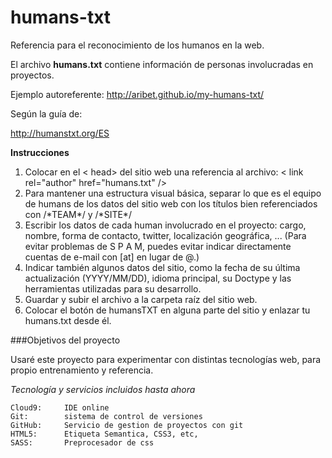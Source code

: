 humans-txt
==========

Referencia para el reconocimiento de los humanos en la web.

El archivo __humans.txt__ contiene información de personas involucradas en proyectos.

Ejemplo autoreferente:
http://aribet.github.io/my-humans-txt/

Según la guía de:

http://humanstxt.org/ES

__Instrucciones__

1. Colocar en el < head> del sitio web una referencia al archivo: < link rel="author" href="humans.txt" />
1. Para mantener una estructura visual básica, separar lo que es el equipo de humans de los datos del sitio web con los títulos bien referenciados con /\*TEAM\*/ y /\*SITE\*/
1. Escribir los datos de cada human involucrado en el proyecto: cargo, nombre, forma de contacto, twitter, localización geográfica, ... (Para evitar problemas de S P A M, puedes evitar indicar directamente cuentas de e-mail con [at] en lugar de @.)
1. Indicar también algunos datos del sitio, como la fecha de su última actualización (YYYY/MM/DD), idioma principal, su Doctype y las herramientas utilizadas para su desarrollo.
1. Guardar y subir el archivo a la carpeta raíz del sitio web.
1. Colocar el botón de humansTXT en alguna parte del sitio y enlazar tu humans.txt desde él.


###Objetivos del proyecto

Usaré este proyecto para experimentar con distintas tecnologías web, para propio entrenamiento y referencia.

_Tecnología y servicios incluidos hasta ahora_

    Cloud9:     IDE online
    Git:        sistema de control de versiones
    GitHub:     Servicio de gestion de proyectos con git
    HTML5:      Etiqueta Semantica, CSS3, etc,
    SASS:       Preprocesador de css